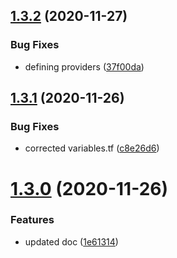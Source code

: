 ## [1.3.2](http://bitbucket.org/adaptavistlabs/module-aws-route53-delegate-zone/compare/v1.3.1...v1.3.2) (2020-11-27)


### Bug Fixes

* defining providers ([37f00da](http://bitbucket.org/adaptavistlabs/module-aws-route53-delegate-zone/commits/37f00da1f6935d163e8c1db73e3b584efca9219c))

## [1.3.1](http://bitbucket.org/adaptavistlabs/module-aws-route53-delegate-zone/compare/v1.3.0...v1.3.1) (2020-11-26)


### Bug Fixes

* corrected variables.tf ([c8e26d6](http://bitbucket.org/adaptavistlabs/module-aws-route53-delegate-zone/commits/c8e26d693c98d80bf854c734e2af5c033e940e41))

# [1.3.0](http://bitbucket.org/adaptavistlabs/module-aws-route53-delegate-zone/compare/v1.2.0...v1.3.0) (2020-11-26)


### Features

* updated doc ([1e61314](http://bitbucket.org/adaptavistlabs/module-aws-route53-delegate-zone/commits/1e61314dbdfa686ea2c3da216bcf39c42303fd9a))
